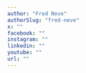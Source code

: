 ```yaml
---
author: "Fred Neve"
authorSlug: "fred-neve"
x: ""
facebook: ""
instagram: ""
linkedin: ""
youtube: ""
url: ""
---
```

